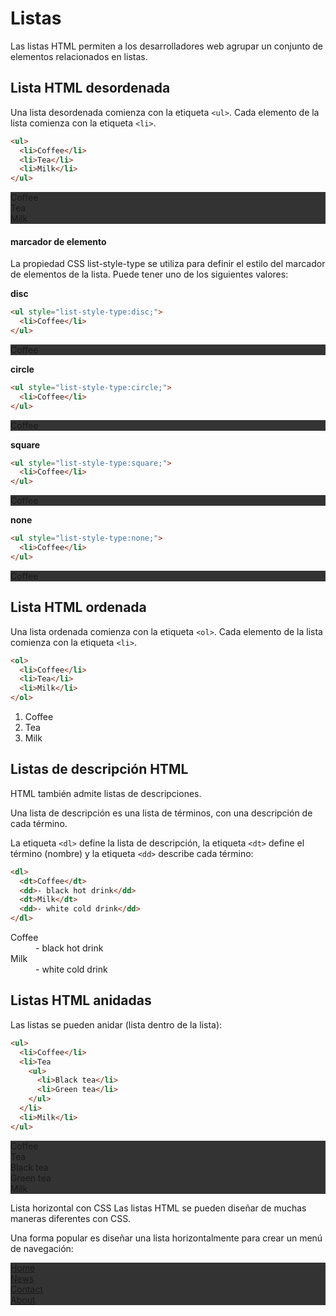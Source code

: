 # Listas

Las listas HTML permiten a los desarrolladores web agrupar un conjunto de elementos relacionados en listas.

## Lista HTML desordenada
Una lista desordenada comienza con la etiqueta `<ul>`. Cada elemento de la lista comienza con la etiqueta `<li>`.
```html
<ul>
  <li>Coffee</li>
  <li>Tea</li>
  <li>Milk</li>
</ul>
```

<ul>
  <li>Coffee</li>
  <li>Tea</li>
  <li>Milk</li>
</ul>

#### marcador de elemento 
La propiedad CSS list-style-type se utiliza para definir el estilo del marcador de elementos de la lista. Puede tener uno de los siguientes valores:

**disc**
```html
<ul style="list-style-type:disc;">
  <li>Coffee</li>
</ul>
```
<ul style="list-style-type:disc;">
  <li>Coffee</li>
</ul>

**circle**
```html
<ul style="list-style-type:circle;">
  <li>Coffee</li>
</ul>
```
<ul style="list-style-type:circle;">
  <li>Coffee</li>
</ul>

**square**
```html
<ul style="list-style-type:square;">
  <li>Coffee</li>
</ul>
```
<ul style="list-style-type:square;">
  <li>Coffee</li>
</ul>

**none**
```html
<ul style="list-style-type:none;">
  <li>Coffee</li>
</ul>
```
<ul style="list-style-type:none;">
  <li>Coffee</li>
</ul>

## Lista HTML ordenada
Una lista ordenada comienza con la etiqueta `<ol>`. Cada elemento de la lista comienza con la etiqueta `<li>`.
```html
<ol>
  <li>Coffee</li>
  <li>Tea</li>
  <li>Milk</li>
</ol>
```
<ol>
  <li>Coffee</li>
  <li>Tea</li>
  <li>Milk</li>
</ol>

## Listas de descripción HTML
HTML también admite listas de descripciones.

Una lista de descripción es una lista de términos, con una descripción de cada término.

La etiqueta `<dl>` define la lista de descripción, la etiqueta `<dt>` define el término (nombre) y la etiqueta `<dd>` describe cada término:
```html
<dl>
  <dt>Coffee</dt>
  <dd>- black hot drink</dd>
  <dt>Milk</dt>
  <dd>- white cold drink</dd>
</dl>
```

<dl>
  <dt>Coffee</dt>
  <dd>- black hot drink</dd>
  <dt>Milk</dt>
  <dd>- white cold drink</dd>
</dl>


## Listas HTML anidadas
Las listas se pueden anidar (lista dentro de la lista):
```html
<ul>
  <li>Coffee</li>
  <li>Tea
    <ul>
      <li>Black tea</li>
      <li>Green tea</li>
    </ul>
  </li>
  <li>Milk</li>
</ul>
```

<ul>
  <li>Coffee</li>
  <li>Tea
    <ul>
      <li>Black tea</li>
      <li>Green tea</li>
    </ul>
  </li>
  <li>Milk</li>
</ul>

Lista horizontal con CSS
Las listas HTML se pueden diseñar de muchas maneras diferentes con CSS.

Una forma popular es diseñar una lista horizontalmente para crear un menú de navegación:

<!DOCTYPE html>
<html>
<head>
<style>
ul {
  list-style-type: none;
  margin: 0;
  padding: 0;
  overflow: hidden;
  background-color: #333333;
}

li {
  float: left;
}

li a {
  display: block;
  color: white;
  text-align: center;
  padding: 16px;
  text-decoration: none;
}

li a:hover {
  background-color: #111111;
}
</style>
</head>
<body>

<ul>
  <li><a href="#home">Home</a></li>
  <li><a href="#news">News</a></li>
  <li><a href="#contact">Contact</a></li>
  <li><a href="#about">About</a></li>
</ul>

</body>
</html>